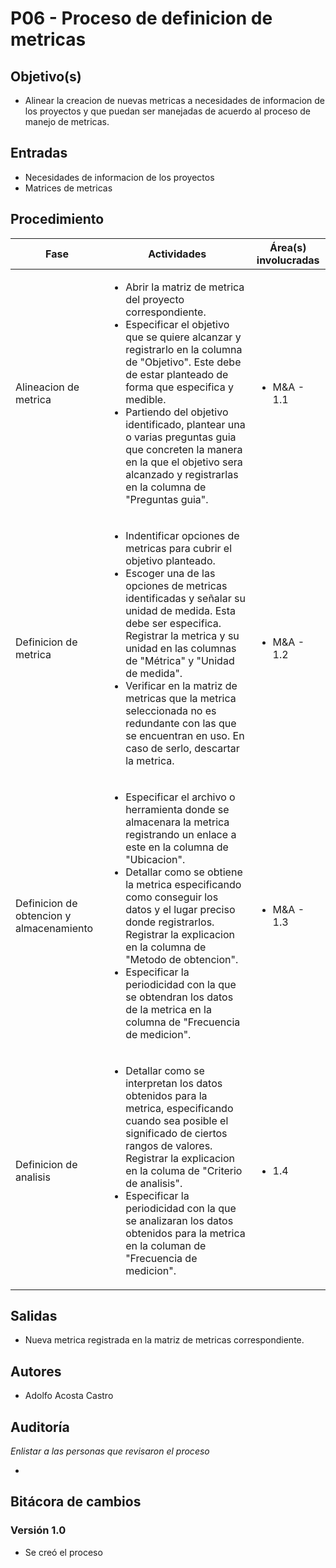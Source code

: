 
# P06 - Proceso de definicion de metricas

## Objetivo(s)
- Alinear la creacion de nuevas metricas a necesidades de informacion de los proyectos y que puedan ser manejadas de acuerdo al proceso de manejo de metricas. 

## Entradas
- Necesidades de informacion de los proyectos
- Matrices de metricas

## Procedimiento
<table>
  <thead>
    <th>Fase</th>
    <th>Actividades</th>
    <th>Área(s) involucradas</th>
  </thead>

  <tbody>
    <tr>
      <td>Alineacion de metrica</td>
      <td>
        <ul align="left">
          <li>Abrir la matriz de metrica del proyecto correspondiente.</li>
          <li>Especificar el objetivo que se quiere alcanzar y registrarlo en la columna de "Objetivo". Este debe de estar planteado de forma que especifica y medible.</li>
          <li>Partiendo del objetivo identificado, plantear una o varias preguntas guia que concreten la manera en la que el objetivo sera alcanzado y registrarlas en la columna de "Preguntas guia".</li>
        </ul>
      </td>
      <td>
        <ul>
          <li>M&A - 1.1</li>
        </ul>
      </td>
    </tr>
    <tr>
      <td>Definicion de metrica</td>
      <td>
        <ul align="left">
          <li>Indentificar opciones de metricas para cubrir el objetivo planteado.</li>
          <li>Escoger una de las opciones de metricas identificadas y señalar su unidad de medida. Esta debe ser especifica. Registrar la metrica y su unidad en las columnas de "Métrica" y "Unidad de medida".</li>
          <li>Verificar en la matriz de metricas que la metrica seleccionada no es redundante con las que se encuentran en uso. En caso de serlo, descartar la metrica.</li>
        </ul>
      </td>
      <td>
        <ul>
          <li>M&A - 1.2</li>
        </ul>
      </td>
    </tr>
    <tr>
      <td>Definicion de obtencion y almacenamiento</td>
      <td>
        <ul align="left">
          <li>Especificar el archivo o herramienta donde se almacenara la metrica registrando un enlace a este en la columna de "Ubicacion".</li>
          <li>Detallar como se obtiene la metrica especificando como conseguir los datos y el lugar preciso donde registrarlos. Registrar la explicacion en la columna de "Metodo de obtencion".</li>
          <li>Especificar la periodicidad con la que se obtendran los datos de la metrica en la columna de "Frecuencia de medicion".</li>
        </ul>
      </td>
      <td>
        <ul>
          <li>M&A - 1.3</li>
        </ul>
      </td>
    </tr>
    <tr>
      <td>Definicion de analisis</td>
      <td>
        <ul align="left">
          <li>Detallar como se interpretan los datos obtenidos para la metrica, especificando cuando sea posible el significado de ciertos rangos de valores. Registrar la explicacion en la columa de "Criterio de analisis".</li>
          <li>Especificar la periodicidad con la que se analizaran los datos obtenidos para la metrica en la columan de "Frecuencia de medicion".</li>
        </ul>
      </td>
      <td>
        <ul>
          <li>1.4</li>
        </ul>
      </td>
    </tr>
  </tbody>
</table>

## Salidas
- Nueva metrica registrada en la matriz de metricas correspondiente.

## Autores
- Adolfo Acosta Castro

## Auditoría

_Enlistar a las personas que revisaron el proceso_

- 

## Bitácora de cambios

### Versión 1.0
- Se creó el proceso
